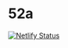 # 52a
[![Netlify Status](https://api.netlify.com/api/v1/badges/ce06f7a2-5387-463a-a24f-3328c81d0fce/deploy-status)](https://app.netlify.com/sites/52a/deploys)
